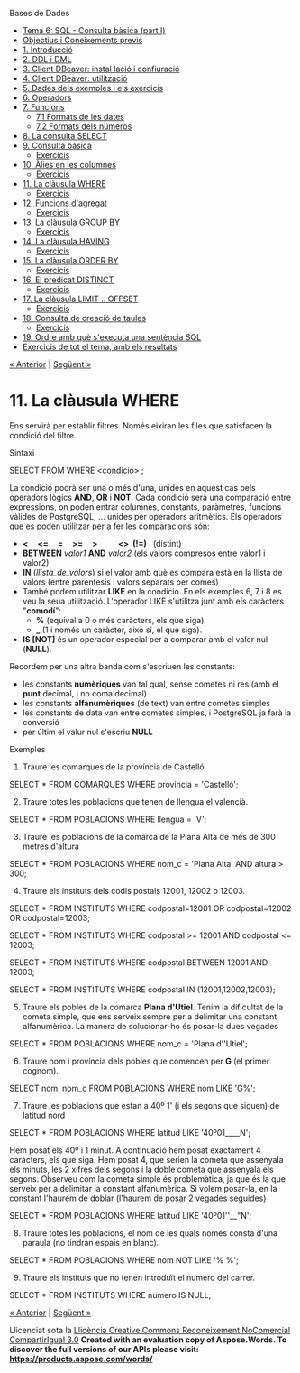 Bases de Dades

- [Tema 6: SQL - Consulta bàsica (part I)](index.md)
- [Objectius i Coneixements previs](objectius_i_coneixements_previs.md)
- [1. Introducció](1_introducci.md)
- [2. DDL i DML](2_ddl_i_dml.md)
- [3. Client DBeaver: instal·lació i confiuració](3_client_dbeaver_installaci_i_confiuraci.md)
- [4. Client DBeaver: utilització](4_client_dbeaver_utilitzaci.md)
- [5. Dades dels exemples i els exercicis](5_dades_dels_exemples_i_els_exercicis.md)
- [6. Operadors](6_operadors.md)
- [7. Funcions](7_funcions.md) 
  - [7.1 Formats de les dates](71_formats_de_les_dates.md)
  - [7.2 Formats dels números](72_formats_dels_nmeros.md)
- [8. La consulta SELECT](8_la_consulta_select.md)
- [9. Consulta bàsica](9_consulta_bsica.md) 
  - [Exercicis](exercicis.md)
- [10. Àlies en les columnes](10_lies_en_les_columnes.md) 
  - [Exercicis](exercicis0.md)
- [11. La clàusula WHERE](11_la_clusula_where.md) 
  - [Exercicis](exercicis1.md)
- [12. Funcions d'agregat](12_funcions_dagregat.md) 
  - [Exercicis](exercicis2.md)
- [13. La clàusula GROUP BY](13_la_clusula_group_by.md) 
  - [Exercicis](exercicis3.md)
- [14. La clàusula HAVING](14_la_clusula_having.md) 
  - [Exercicis](exercicis4.md)
- [15. La clàusula ORDER BY](15_la_clusula_order_by.md) 
  - [Exercicis](exercicis5.md)
- [16. El predicat DISTINCT](16_el_predicat_distinct.md) 
  - [Exercicis](exercicis6.md)
- [17. La clàusula LIMIT .. OFFSET](17_la_clusula_limit__offset.md) 
  - [Exercicis](exercicis7.md)
- [18. Consulta de creació de taules](18_consulta_de_creaci_de_taules.md) 
  - [Exercicis](exercicis8.md)
- [19. Ordre amb què s'executa una sentència SQL](19_ordre_amb_qu_sexecuta_una_sentncia_sql.md)
- [Exercicis de tot el tema, amb els resultats](exercicis_de_tot_el_tema_amb_els_resultats.md)

[« Anterior](exercicis0.md) | [Següent »](exercicis1.md)
# <a name="main"></a>**11. La clàusula WHERE**


Ens servirà per establir filtres. Només eixiran les files que satisfacen la condició del filtre.

Sintaxi

SELECT <columnes> 
FROM <taules> 
WHERE <condició> ;



La condició podrà ser una o més d'una, unides en aquest cas pels operadors lògics **AND**, **OR** i **NOT**. Cada condició serà una comparació entre expressions, on poden entrar columnes, constants, paràmetres, funcions vàlides de PostgreSQL, ... unides per operadors aritmètics. Els operadors que es poden utilitzar per a fer les comparacions són:

- **<     <=     =     >=     >           <>  (!=)**   (distint)
- **BETWEEN** *valor1* **AND** *valor2* (els valors compresos entre valor1 i valor2)
- **IN** (*llista\_de\_valors*) si el valor amb què es compara està en la llista de valors (entre parèntesis i valors separats per comes)
- També podem utilitzar **LIKE** en la condició. En els exemples 6, 7 i 8 es veu la seua utilització. L'operador LIKE s'utilitza junt amb els caràcters "**comodí**": 
  - **%** (equival a 0 o més caràcters, els que siga)
  - **\_** (1 i només un caràcter, això sí, el que siga).
- **IS [NOT]** és un operador especial per a comparar amb el valor nul (**NULL**).



Recordem per una altra banda com s'escriuen les constants:

- les constants **numèriques** van tal qual, sense cometes ni res (amb el **punt** decimal, i no coma decimal)
- les constants **alfanumèriques** (de text) van entre cometes simples
- les constants de data van entre cometes simples, i PostgreSQL ja farà la conversió
- per últim el valur nul s'escriu **NULL**



Exemples

1. Traure les comarques de la província de Castelló

SELECT \*
FROM COMARQUES
WHERE provincia = 'Castelló';



2. Traure totes les poblacions que tenen de llengua el valencià.

SELECT \*
FROM POBLACIONS
WHERE llengua = 'V';



3. Traure les poblacions de la comarca de la Plana Alta de més de 300 metres d'altura

SELECT \*
FROM POBLACIONS
WHERE nom\_c = 'Plana Alta' AND altura > 300;



4. Traure els instituts dels codis postals 12001, 12002 o 12003.

SELECT \*
FROM INSTITUTS
WHERE codpostal=12001 OR codpostal=12002 OR codpostal=12003;



SELECT \*
FROM INSTITUTS
WHERE codpostal >= 12001 AND codpostal <= 12003;



SELECT \*
FROM INSTITUTS
WHERE codpostal BETWEEN 12001 AND 12003;



SELECT \*
FROM INSTITUTS
WHERE codpostal IN (12001,12002,12003);



5. Traure els pobles de la comarca **Plana d'Utiel**. Tenim la dificultat de la cometa simple, que ens serveix sempre per a delimitar una constant alfanumèrica. La manera de solucionar-ho és posar-la dues vegades

SELECT \*
FROM POBLACIONS
WHERE nom\_c = 'Plana d''Utiel';

6. Traure nom i província dels pobles que comencen per **G** (el primer cognom).

SELECT nom, nom\_c
FROM POBLACIONS
WHERE nom LIKE 'G%';



7. Traure les poblacions que estan a 40º 1' (i els segons que siguen) de latitud nord

SELECT \*
FROM POBLACIONS
WHERE latitud LIKE '40º01\_\_\_\_N';

Hem posat els 40º i 1 minut. A continuació hem posat exactament 4 caràcters, els que siga. Hem posat 4, que serien la cometa que assenyala els minuts, les 2 xifres dels segons i la doble cometa que assenyala els segons. Observeu com la cometa simple és problemàtica, ja que és la que serveix per a delimitar la constant alfanumèrica. Si volem posar-la, en la constant l'haurem de doblar (l'haurem de posar 2 vegades seguides)

SELECT \*
FROM POBLACIONS
WHERE latitud LIKE '40º01''\_\_"N';

8. Traure totes les poblacions, el nom de les quals només consta d'una paraula (no tindran espais en blanc).

SELECT \*
FROM POBLACIONS
WHERE nom NOT LIKE '% %';



9. Traure els instituts que no tenen introduït el numero del carrer.

SELECT \*
FROM INSTITUTS
WHERE numero IS NULL;

[« Anterior](exercicis0.md) | [Següent »](exercicis1.md)

Llicenciat sota la [Llicència Creative Commons Reconeixement NoComercial CompartirIgual 3.0](http://creativecommons.org/licenses/by-nc-sa/3.0/)
**Created with an evaluation copy of Aspose.Words. To discover the full versions of our APIs please visit: https://products.aspose.com/words/**
